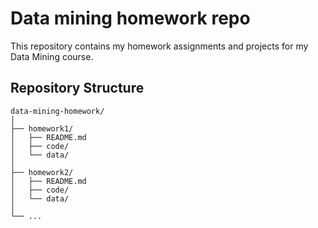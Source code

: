 # Data mining homework repo
This repository contains my homework assignments and projects for my Data Mining course.

## Repository Structure
```
data-mining-homework/
│
├── homework1/
│   ├── README.md
│   ├── code/
│   └── data/
│
├── homework2/
│   ├── README.md
│   ├── code/
│   └── data/
│
└── ...
```
